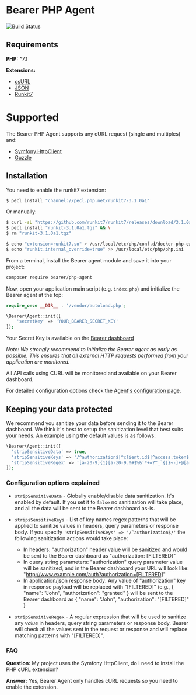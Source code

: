 # Bearer PHP Agent

[![Build Status](https://build.bearer.tech/api/badges/Bearer/php-agent/status.svg)](https://build.bearer.tech/Bearer/php-agent)

## Requirements

**PHP:** ^7.1

**Extensions:**
- [csURL](https://www.php.net/manual/en/book.curl.php)
- [JSON](https://www.php.net/book.json)
- [Runkit7](https://www.php.net/manual/en/book.runkit7.php)


# Supported

The Bearer PHP Agent supports any cURL request (single and multiples) and:
- [Symfony HttpClient](https://github.com/symfony/http-client)
- [Guzzle](https://github.com/guzzle/guzzle)

## Installation

You need to enable the runkit7 extension:

```bash
$ pecl install "channel://pecl.php.net/runkit7-3.1.0a1"
```

Or manually:

```bash
$ curl -sL "https://github.com/runkit7/runkit7/releases/download/3.1.0a1/runkit7-3.1.0a1.tgz" > "runkit-3.1.0a1.tgz" && \
$ pecl install "runkit-3.1.0a1.tgz" && \
$ rm "runkit-3.1.0a1.tgz"

$ echo "extension=runkit7.so" > /usr/local/etc/php/conf.d/docker-php-ext-runkit.ini
$ echo "runkit.internal_override=true" >> /usr/local/etc/php/php.ini
```

From a terminal, install the Bearer agent module and save it into your project:

```bash
composer require bearer/php-agent
```

Now, open your application main script (e.g. `index.php`) and initialize the Bearer agent at the top:

```php
require_once __DIR__ . '/vendor/autoload.php';

\Bearer\Agent::init([
    'secretKey' => 'YOUR_BEARER_SECRET_KEY'
]);
```

Your Secret Key is available on the [Bearer dashboard](https://app.bearer.sh/keys)

_Note: We strongly recommend to initialize the Bearer agent as early as possible. This ensures that all external HTTP requests performed from your application are monitored._

All API calls using CURL will be monitored and available on your Bearer dashboard.

For detailed configuration options check the [Agent's configuration page](https://php.docs.bearer.sh/).

## Keeping your data protected

We recommend you sanitize your data before sending it to the Bearer dashboard.
We think it's best to setup the sanitization level that best suits your needs.
An example using the default values is as follows:

```php
\Bearer\Agent::init([
  'stripSensitiveData' => true,
  'stripSensitiveKeys' => '/^authorization$|^client.id$|^access.token$|^client.secret$/i',
  'stripSensitiveRegex' => '[a-z0-9]{1}[a-z0-9.!#$%&’*+=?^_`{|}~-]+@[a-z0-9-]+(?:\\.[a-z0-9-]+)*'
]);
```

### Configuration options explained

- `stripSensitiveData` - Globally enable/disable data sanitization. It's enabled by default. If you set it to `false` no sanitization will take place, and all the data will be sent to the Bearer dashboard as-is.
- `stripsSensitiveKeys` - List of _key_ names regex patterns that will be applied to sanitize values in headers, query parameters or response body. If you specify `'stripSensitiveKeys' => '/^authorization$/'` the following sanitization actions would take place:

  - In headers: "authorization" header value will be sanitized and would be sent to the Bearer dashboard as "authorization: [FILTERED]"
  - In query string parameters: "authorization" query parameter value will be sanitized, and in the Bearer dashboard your URL will look like: "http://www.example.com/auth?authorization=[FILTERED]"
  - In application/json response body: Any value of "authorization" key in response payload will be replaced with "[FILTERED]" (e.g., { "name": "John", "authorization": "granted" } will be sent to the Bearer dashboard as { "name": "John", "authorization": "[FILTERED]" }

- `stripSensitiveRegex` - A regular expression that will be used to sanitize any _value_ in headers, query string parameters or response body. Bearer will check all the values sent in the request or response and will replace matching patterns with "[FILTERED]".

### FAQ

**Question:** My project uses the Symfony HttpClient, do I need to install the PHP cURL extension?

**Answer:** Yes, Bearer Agent only handles cURL requests so you need to enable the extension.
